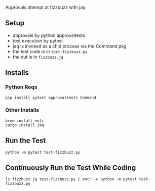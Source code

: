 Approvals attempt at fizzbuzz with jaq

## Setup

- approvals by python approvaltests
- test execution by pytest
- jaq is invoked as a chid process via the Command pkg
- the test code is in `test-fizzbuzz.py`
- the dut is in `fizzbuzz.jq`

## Installs

### Python Reqs

```shell
pip install pytest approvaltests Command
```

### Other Installs

```
brew install entr
cargo install jaq
```

## Run the Test

```shell
python -m pytest test-fizzbuzz.py
```

## Continuously Run the Test While Coding

```shell
ls fizzbuzz.jq test-fizzbuzz.py | entr -c python -m pytest test-fizzbuzz.py
```
